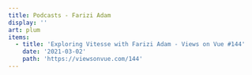 ```yaml
---
title: Podcasts - Farizi Adam
display: ''
art: plum
items:
  - title: 'Exploring Vitesse with Farizi Adam - Views on Vue #144'
    date: '2021-03-02'
    path: 'https://viewsonvue.com/144'
---
```


<SubNav />

<ListPosts :posts="frontmatter.items.reverse()" />
